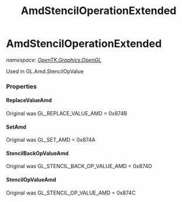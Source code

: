 ﻿---
title: AmdStencilOperationExtended
---

# AmdStencilOperationExtended
_namespace: [OpenTK.Graphics.OpenGL](N-OpenTK.Graphics.OpenGL.html)_

Used in GL.Amd.StencilOpValue



### Properties

#### ReplaceValueAmd
Original was GL_REPLACE_VALUE_AMD = 0x874B
#### SetAmd
Original was GL_SET_AMD = 0x874A
#### StencilBackOpValueAmd
Original was GL_STENCIL_BACK_OP_VALUE_AMD = 0x874D
#### StencilOpValueAmd
Original was GL_STENCIL_OP_VALUE_AMD = 0x874C

